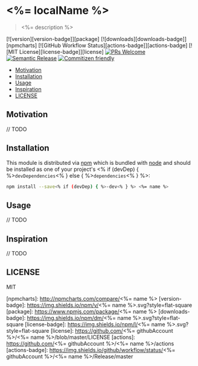 # <%= localName %>

> <%= description %>

[![version][version-badge]][package] [![downloads][downloads-badge]][npmcharts]
[![GitHub Workflow Status][actions-badge]][actions-badge] [![MIT License][license-badge]][license]
[![PRs Welcome][prs-badge]][prs] [![Semantic Release][semantic-release-badge]][semantic-release]
[![Commitizen friendly][commitizen-badge]][commitizen]

<!-- START doctoc generated TOC please keep comment here to allow auto update -->
<!-- DON'T EDIT THIS SECTION, INSTEAD RE-RUN doctoc TO UPDATE -->


- [Motivation](#motivation)
- [Installation](#installation)
- [Usage](#usage)
- [Inspiration](#inspiration)
- [LICENSE](#license)

<!-- END doctoc generated TOC please keep comment here to allow auto update -->

## Motivation

// TODO

## Installation

This module is distributed via [npm](https://www.npmjs.com) which is bundled with
[node](https://nodejs.org/en/) and should be installed as one of your project's <% if (devDep) {
%>`devDependencies`<% } else { %>`dependencies`<% } %>:

```sh
npm install --save<% if (devDep) { %>-dev<% } %> <%= name %>
```

## Usage

// TODO

## Inspiration

// TODO

## LICENSE

MIT

[npm]: https://www.npmjs.com/
[node]: https://nodejs.org
[semantic-release]: https://github.com/semantic-release/semantic-release
[semantic-release-badge]: https://img.shields.io/badge/%20%20%F0%9F%93%A6%F0%9F%9A%80-semantic--release-e10079.svg
[prs]: http://makeapullrequest.com
[prs-badge]: https://img.shields.io/badge/PRs-welcome-brightgreen.svg?style=flat-square
[commitizen]: http://commitizen.github.io/cz-cli/
[commitizen-badge]: https://img.shields.io/badge/commitizen-friendly-brightgreen.svg
[npmcharts]: http://npmcharts.com/compare/<%= name %>
[version-badge]: https://img.shields.io/npm/v/<%= name %>.svg?style=flat-square
[package]: https://www.npmjs.com/package/<%= name %>
[downloads-badge]: https://img.shields.io/npm/dm/<%= name %>.svg?style=flat-square
[license-badge]: https://img.shields.io/npm/l/<%= name %>.svg?style=flat-square
[license]: https://github.com/<%= githubAccount %>/<%= name %>/blob/master/LICENSE
[actions]: https://github.com/<%= githubAccount %>/<%= name %>/actions
[actions-badge]: https://img.shields.io/github/workflow/status/<%= githubAccount %>/<%= name %>/Release/master
